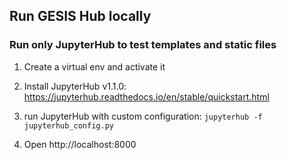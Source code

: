 ## Run GESIS Hub locally

### Run only JupyterHub to test templates and static files

1. Create a virtual env and activate it

2. Install JupyterHub v1.1.0: https://jupyterhub.readthedocs.io/en/stable/quickstart.html

3. run JupyterHub with custom configuration: `jupyterhub -f jupyterhub_config.py`

4. Open http://localhost:8000

